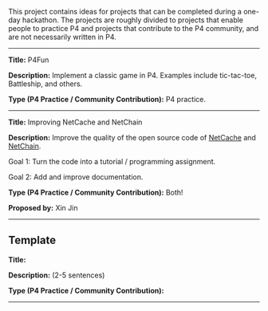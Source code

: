 
This project contains ideas for projects that can be completed during a one-day hackathon.
The projects are roughly divided to projects that enable people to practice P4 and projects that contribute to the P4 community, and are not necessarily written in P4.

***

**Title:** P4Fun

**Description:** Implement a classic game in P4. Examples include tic-tac-toe, Battleship, and others.

**Type (P4 Practice / Community Contribution):** P4 practice. 



***

**Title:** Improving NetCache and NetChain

**Description:** Improve the quality of the open source code of [NetCache](https://github.com/netx-repo/netcache-p4) and  [NetChain](https://github.com/netx-repo/netchain-p4).

Goal 1: Turn the code into a tutorial / programming assignment.

Goal 2: Add and improve documentation.

**Type (P4 Practice / Community Contribution):** Both!

**Proposed by:** Xin Jin

***

## Template

**Title:**

**Description:** (2-5 sentences)

**Type (P4 Practice / Community Contribution):**

***
